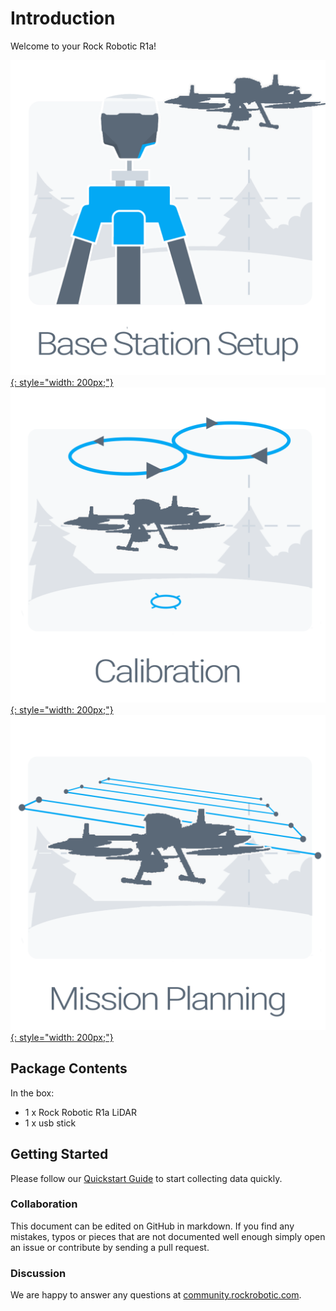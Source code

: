 # Introduction

Welcome to your Rock Robotic R1a!

[![Base placement](../img/Base-Placement.png){: style="width: 200px;"}](placing-the-base/settingup.md)
[![Calibration](../img/calibration.png){: style="width: 200px;"}](Calibration/Calibration.md)
[![Flight Plan](../img/flight-plan.png){: style="width: 200px;"}](mission-planning/mission-planning.md)

## Package Contents

In the box:

* 1 x Rock Robotic R1a LiDAR
* 1 x usb stick

## Getting Started

Please follow our [Quickstart Guide](quickstart/first-setup.md) to start collecting data quickly.

### Collaboration

This document can be edited on GitHub in markdown. If you find any mistakes, typos or  pieces that are not documented well enough simply open an issue or contribute by sending a pull request.

### Discussion

We are happy to answer any questions at [community.rockrobotic.com](http://community.rockrobotic.com).
